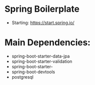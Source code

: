 # Spring Boilerplate
 
* Starting: https://start.spring.io/

# Main Dependencies:

* spring-boot-starter-data-jpa
* spring-boot-starter-validation
* spring-boot-starter-
* spring-boot-devtools
* postgresql
